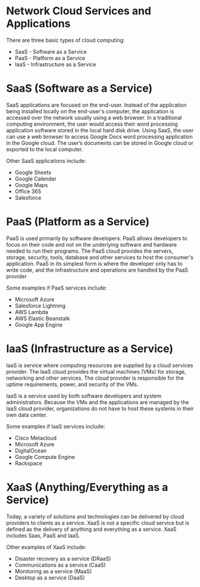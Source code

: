 # Network Cloud Services and Applications
There are three basic types of cloud computing:
- SaaS - Software as a Service 
- PaaS - Platform as a Service 
- IaaS - Infrastructure as a Service
# SaaS (Software as a Service)
SaaS applications are focused on the end-user. Instead of the application being installed locally on the end-user's computer, the application is accessed over the network usually using a web browser. In a traditional computing environment, the user would access their word processing application software stored in the local hard disk drive. Using SaaS, the user can use a web browser to access Google Docs word processing application in the Google cloud. The user’s documents can be stored in Google cloud or exported to the local computer.

Other SaaS applications include:
- Google Sheets
- Google Calendar
- Google Maps
- Office 365
- Salesforce
# PaaS (Platform as a Service)
PaaS is used primarily by software developers. PaaS allows developers to focus on their code and not on the underlying software and hardware needed to run their programs. The PaaS cloud provides the servers, storage, security, tools, database and other services to host the consumer's application. PaaS in its simplest form is where the developer only has to write code, and the infrastructure and operations are handled by the PaaS provider

Some examples if PaaS services include:
- Microsoft Azure
- Salesforce Lightning
- AWS Lambda
- AWS Elastic Beanstalk
- Google App Engine
# IaaS (Infrastructure as a Service)
IaaS is service where computing resources are supplied by a cloud services provider. The IaaS cloud provides the virtual machines (VMs) for storage, networking and other services. The cloud provider is responsible for the uptime requirements, power, and security of the VMs.

IaaS is a service used by both software developers and system administrators. Because the VMs and the applications are managed by the IaaS cloud provider, organizations do not have to host these systems in their own data center.

Some examples if IaaS services include:
- Cisco Metacloud
- Microsoft Azure
- DigitalOcean
- Google Compute Engine
- Rackspace
# XaaS (Anything/Everything as a Service)
Today, a variety of solutions and technologies can be delivered by cloud providers to clients as a service. XaaS is not a specific cloud service but is defined as the delivery of anything and everything as a service. XaaS includes Saas, PaaS and IaaS.

Other examples of XaaS include:
- Disaster recovery as a service (DRaaS) 
- Communications as a service (CaaS) 
- Monitoring as a service (MaaS) 
- Desktop as a service (DaaS)